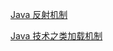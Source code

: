 [Java 反射机制](http://www.jianshu.com/p/1a60d55a94cd#)

[Java 技术之类加载机制](http://wingjay.com/2017/05/08/java_classloader/)
